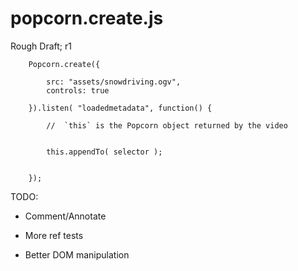 # popcorn.create.js

Rough Draft; r1

		Popcorn.create({

			src: "assets/snowdriving.ogv",
			controls: true

		}).listen( "loadedmetadata", function() {

			//	`this` is the Popcorn object returned by the video


			this.appendTo( selector );


		});	



TODO: 

- Comment/Annotate

- More ref tests

- Better DOM manipulation